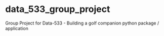 # data_533_group_project
Group Project for Data-533 - Building a golf companion python package / application
